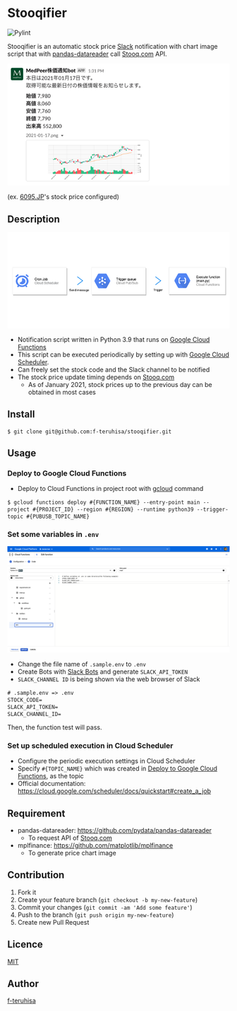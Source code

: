 Stooqifier
====
![Pylint](https://github.com/f-teruhisa/stooqifier/workflows/Pylint/badge.svg)

Stooqifier is an automatic stock price [Slack](https://slack.com/intl/en-in/) notification with chart image script that with [pandas-datareader](https://github.com/pydata/pandas-datareader) call [Stooq.com](https://stooq.com/) API.

![example](/images/example.png)

(ex. [6095.JP](https://stooq.com/q/?s=6095.JP)'s stock price configured)

## Description

![architecture](/images/architecture.png)

- Notification script written in Python 3.9 that runs on [Google Cloud Functions](https://cloud.google.com/functions)
- This script can be executed periodically by setting up with [Google Cloud Scheduler](https://cloud.google.com/scheduler).
- Can freely set the stock code and the Slack channel to be notified
- The stock price update timing depends on [Stooq.com](https://stooq.com/)
    - As of January 2021, stock prices up to the previous day can be obtained in most cases

## Install

```
$ git clone git@github.com:f-teruhisa/stooqifier.git
```

## Usage
### Deploy to Google Cloud Functions
- Deploy to Cloud Functions in project root with [gcloud](https://cloud.google.com/sdk/gcloud/reference/functions/deploy) command

```
$ gcloud functions deploy #{FUNCTION_NAME} --entry-point main --project #{PROJECT_ID} --region #{REGION} --runtime python39 --trigger-topic #{PUBUSB_TOPIC_NAME}
```

### Set some variables in `.env`

![set_env_variables](/images/set_env_variables.png)

- Change the file name of `.sample.env` to `.env`
- Create Bots with [Slack Bots](https://api.slack.com/bot-users) and generate `SLACK_API_TOKEN`
- `SLACK_CHANNEL ID` is being shown via the web browser of Slack

```
# .sample.env => .env
STOCK_CODE=
SLACK_API_TOKEN=
SLACK_CHANNEL_ID=
```

Then, the function test will pass.

### Set up scheduled execution in Cloud Scheduler
- Configure the periodic execution settings in Cloud Scheduler
- Specify `#{TOPIC_NAME}` which was created in [Deploy to Google Cloud Functions](https://github.com/f-teruhisa/stooqifier/new/master?readme=1#deploy-to-google-cloud-functions), as the topic
- Official documentation: https://cloud.google.com/scheduler/docs/quickstart#create_a_job

## Requirement
- pandas-datareader: https://github.com/pydata/pandas-datareader
  - To request API of [Stooq.com](https://stooq.com/)
- mplfinance: https://github.com/matplotlib/mplfinance
  - To generate price chart image

## Contribution
1. Fork it
2. Create your feature branch (`git checkout -b my-new-feature`)
3. Commit your changes (`git commit -am 'Add some feature'`)
4. Push to the branch (`git push origin my-new-feature`)
5. Create new Pull Request

## Licence

[MIT](https://github.com/tcnksm/tool/blob/master/LICENCE)

## Author

[f-teruhisa](https://github.com/f-teruhisa)
